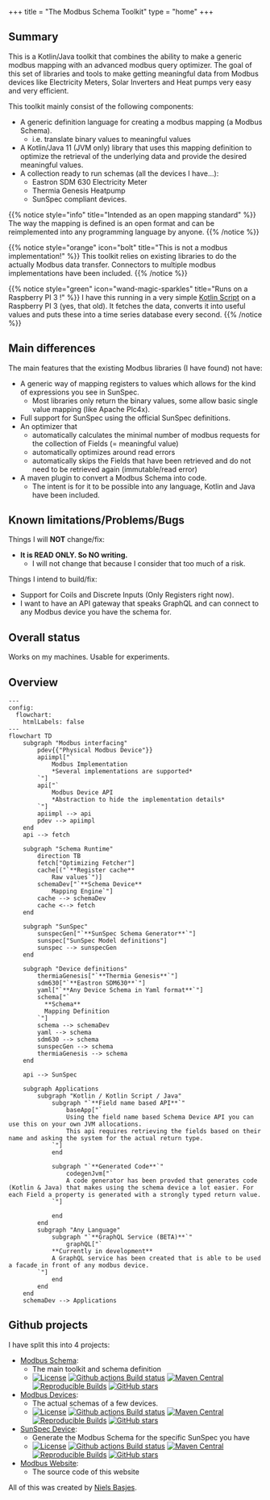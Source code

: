 +++
title = "The Modbus Schema Toolkit"
type = "home"
+++

## Summary

This is a Kotlin/Java toolkit that combines the ability to make a generic modbus mapping with an advanced modbus query
optimizer.
The goal of this set of libraries and tools to make getting meaningful data from Modbus devices like Electricity Meters,
Solar Inverters and Heat pumps very easy and very efficient.

This toolkit mainly consist of the following components:

- A generic definition language for creating a modbus mapping (a Modbus Schema).
    - i.e. translate binary values to meaningful values
- A Kotlin/Java 11 (JVM only) library that uses this mapping definition to optimize the retrieval of the underlying data
  and provide the desired meaningful values.
- A collection ready to run schemas (all the devices I have...):
    - Eastron SDM 630 Electricity Meter
    - Thermia Genesis Heatpump
    - SunSpec compliant devices.

{{% notice style="info" title="Intended as an open mapping standard" %}}
The way the mapping is defined is an open format and can be reimplemented into any programming language by anyone.
{{% /notice %}}

{{% notice style="orange" icon="bolt" title="This is not a modbus implementation!" %}}
This toolkit relies on existing libraries to do the actually Modbus data transfer.
Connectors to multiple modbus implementations have been included.
{{% /notice %}}

{{% notice style="green" icon="wand-magic-sparkles" title="Runs on a Raspberry PI 3 !" %}}
I have this running in a very simple [Kotlin Script](/usage/kotlinscript) on a Raspberry PI 3 (yes, that old).
It fetches the data, converts it into useful values and puts these into a time series database every second.
{{% /notice %}}

## Main differences

The main features that the existing Modbus libraries (I have found) not have:

- A generic way of mapping registers to values which allows for the kind of expressions you see in SunSpec.
    - Most libraries only return the binary values, some allow basic single value mapping (like Apache Plc4x).
- Full support for SunSpec using the official SunSpec definitions.
- An optimizer that
    - automatically calculates the minimal number of modbus requests for the collection of Fields (= meaningful value)
    - automatically optimizes around read errors
    - automatically skips the Fields that have been retrieved and do not need to be retrieved again (immutable/read
      error)
- A maven plugin to convert a Modbus Schema into code.
    - The intent is for it to be possible into any language, Kotlin and Java have been included.

## Known limitations/Problems/Bugs

Things I will **NOT** change/fix:

- **It is READ ONLY. So NO writing.**
    - I will not change that because I consider that too much of a risk.

Things I intend to build/fix:

- Support for Coils and Discrete Inputs (Only Registers right now).
- I want to have an API gateway that speaks GraphQL and can connect to any Modbus device you have the schema for.

## Overall status

Works on my machines. Usable for experiments.

## Overview

```mermaid
---
config:
  flowchart:
    htmlLabels: false
---
flowchart TD
    subgraph "Modbus interfacing"
        pdev{{"Physical Modbus Device"}}
        apiimpl["`
            Modbus Implementation
            *Several implementations are supported*
        `"]
        api["`
            Modbus Device API
            *Abstraction to hide the implementation details*
        `"]
        apiimpl --> api
        pdev --> apiimpl
    end
    api --> fetch

    subgraph "Schema Runtime"
        direction TB
        fetch["Optimizing Fetcher"]
        cache[("`**Register cache**
            Raw values`")]
        schemaDev["`**Schema Device**
            Mapping Engine`"]
        cache --> schemaDev
        cache <--> fetch
    end

    subgraph "SunSpec"
        sunspecGen["`**SunSpec Schema Generator**`"]
        sunspec["SunSpec Model definitions"]
        sunspec --> sunspecGen
    end

    subgraph "Device definitions"
        thermiaGenesis["`**Thermia Genesis**`"]
        sdm630["`**Eastron SDM630**`"]
        yaml["`**Any Device Schema in Yaml format**`"]
        schema["`
          **Schema**
          Mapping Definition
        `"]
        schema --> schemaDev
        yaml --> schema
        sdm630 --> schema
        sunspecGen --> schema
        thermiaGenesis --> schema
    end

    api --> SunSpec

    subgraph Applications
        subgraph "Kotlin / Kotlin Script / Java"
            subgraph "`**Field name based API**`"
                baseApp["`
                Using the field name based Schema Device API you can use this on your own JVM allocations.
                This api requires retrieving the fields based on their name and asking the system for the actual return type.
            `"]
            end
            
            subgraph "`**Generated Code**`"
                codegenJvm["`
                A code generator has been provded that generates code (Kotlin & Java) that makes using the schema device a lot easier. For each Field a property is generated with a strongly typed return value.
            `"]
                
            end
        end
        subgraph "Any Language"
            subgraph "`**GraphQL Service (BETA)**`"
                graphQL["`
            **Currently in development**
            A GraphQL service has been created that is able to be used a facade in front of any modbus device.
        `"]
            end
        end
    end
    schemaDev --> Applications

```

## Github projects

I have split this into 4 projects:

- [Modbus Schema](https://github.com/nielsbasjes/modbus-schema):
    - The main toolkit and schema definition
    - [![License](https://img.shields.io/:license-apache-blue.svg?classes=inline)](https://www.apache.org/licenses/LICENSE-2.0.html)
      [![Github actions Build status](https://img.shields.io/github/actions/workflow/status/nielsbasjes/modbus-schema/build.yml?branch=main&label=main%20branch&classes=inline)](https://github.com/nielsbasjes/modbus-schema/actions)
      [![Maven Central](https://img.shields.io/maven-central/v/nl.basjes.modbus/modbus-schema-parent.svg?label=Maven%20Central&classes=inline)](https://central.sonatype.com/namespace/nl.basjes.modbus)
      [![Reproducible Builds](https://img.shields.io/endpoint?url=https://raw.githubusercontent.com/jvm-repo-rebuild/reproducible-central/master/content/nl/basjes/modbus/modbus-schema-parent/badge.json&classes=inline)](https://github.com/jvm-repo-rebuild/reproducible-central/blob/master/content/nl/basjes/modbus/modbus-schema-parent/README.md)
      [![GitHub stars](https://img.shields.io/github/stars/nielsbasjes/modbus-schema?label=GitHub%20stars&classes=inline)](https://github.com/nielsbasjes/modbus-schema/stargazers)
- [Modbus Devices](https://github.com/nielsbasjes/modbus-devices):
    - The actual schemas of a few devices.
    - [![License](https://img.shields.io/:license-apache-blue.svg?classes=inline)](https://www.apache.org/licenses/LICENSE-2.0.html)
      [![Github actions Build status](https://img.shields.io/github/actions/workflow/status/nielsbasjes/modbus-devices/build.yml?branch=main&label=main%20branch&classes=inline)](https://github.com/nielsbasjes/modbus-devices/actions)
      [![Maven Central](https://img.shields.io/maven-central/v/nl.basjes.modbus.devices/modbus-devices-parent.svg?label=Maven%20Central&classes=inline)](https://central.sonatype.com/namespace/nl.basjes.modbus.devices)
      [![Reproducible Builds](https://img.shields.io/endpoint?url=https://raw.githubusercontent.com/jvm-repo-rebuild/reproducible-central/master/content/nl/basjes/modbus/devices/modbus-devices-parent/badge.json&classes=inline)](https://github.com/jvm-repo-rebuild/reproducible-central/blob/master/content/nl/basjes/modbus/devices/modbus-devices-parent/README.md)
      [![GitHub stars](https://img.shields.io/github/stars/nielsbasjes/modbus-devices?label=GitHub%20stars&classes=inline)](https://github.com/nielsbasjes/modbus-devices/stargazers)
- [SunSpec Device](https://github.com/nielsbasjes/sunspec-device):
    - Generate the Modbus Schema for the specific SunSpec you have
    - [![License](https://img.shields.io/:license-apache-blue.svg?classes=inline)](https://www.apache.org/licenses/LICENSE-2.0.html)
      [![Github actions Build status](https://img.shields.io/github/actions/workflow/status/nielsbasjes/sunspec-device/build.yml?branch=main&label=main%20branch&classes=inline)](https://github.com/nielsbasjes/sunspec-device/actions)
      [![Maven Central](https://img.shields.io/maven-central/v/nl.basjes.sunspec/sunspec-device-parent.svg?label=Maven%20Central&classes=inline)](https://central.sonatype.com/namespace/nl.basjes.sunspec)
      [![Reproducible Builds](https://img.shields.io/endpoint?url=https://raw.githubusercontent.com/jvm-repo-rebuild/reproducible-central/master/content/nl/basjes/sunspec/sunspec-device-parent/badge.json&classes=inline)](https://github.com/jvm-repo-rebuild/reproducible-central/blob/master/content/nl/basjes/sunspec/sunspec-device-parent/README.md)
      [![GitHub stars](https://img.shields.io/github/stars/nielsbasjes/sunspec-device?label=GitHub%20stars&classes=inline)](https://github.com/nielsbasjes/sunspec-device/stargazers)
- [Modbus Website](https://github.com/nielsbasjes/modbus-website):
    - The source code of this website

All of this was created by [Niels Basjes](https://niels.basjes.nl/).
